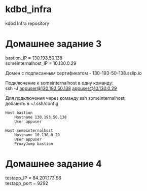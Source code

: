 # kdbd_infra
kdbd Infra repository

# Домашнее задание 3

bastion_IP = 130.193.50.138  
someinternalhost_IP = 10.130.0.29  

Домен с подписанным сертификатом - 130-193-50-138.sslip.io  

Подключение к someinternalhost в одну команду:  
ssh -J appuser@130.193.50.138 appuser@10.130.0.29

Для подключения через команду ssh someinternalhost:  
добавить в ~/.ssh/config
```
Host bastion
	Hostname 130.193.50.138
    User appuser

Host someinternalhost
	Hostname 10.130.0.29
	User appuser
	ProxyJump bastion 
```

# Домашнее задание 4

testapp_IP = 84.201.173.98  
testapp_port = 9292  
